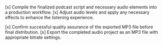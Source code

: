 [x] Compile the finalized podcast script and necessary audio elements into a production workflow.
[x] Adjust audio levels and apply any necessary effects to enhance the listening experience.


[x] Confirm successful quality assurance of the exported MP3 file before final distribution.
[x] Export the completed audio project as an MP3 file with appropriate bitrate settings.